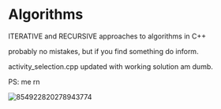 # Algorithms
ITERATIVE and RECURSIVE approaches to algorithms in C++

probably no mistakes, but if you find something do inform.

activity_selection.cpp updated with working solution am dumb.

PS: me rn


![854922820278943774](https://user-images.githubusercontent.com/115490350/215337975-1db8f594-38fd-4d22-a8aa-47cb502aeaa5.GIF)
